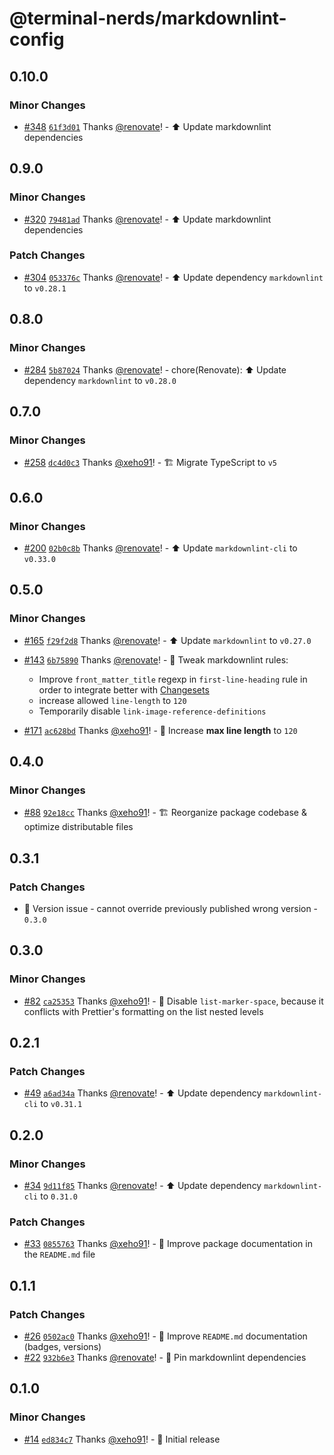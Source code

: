 # @terminal-nerds/markdownlint-config<!-- markdownlint-disable line-length list-marker-space no-duplicate-header ul-style -->

## 0.10.0

### Minor Changes

-   [#348](https://github.com/terminal-nerds/configs/pull/348) [`61f3d01`](https://github.com/terminal-nerds/configs/commit/61f3d019cebfa1daf174b272afa637d3d03300e2) Thanks [@renovate](https://github.com/apps/renovate)! - ⬆️ Update markdownlint dependencies

## 0.9.0

### Minor Changes

-   [#320](https://github.com/terminal-nerds/configs/pull/320) [`79481ad`](https://github.com/terminal-nerds/configs/commit/79481ada1d61af8566c55756be40da51bb139731) Thanks [@renovate](https://github.com/apps/renovate)! - ⬆️ Update markdownlint dependencies

### Patch Changes

-   [#304](https://github.com/terminal-nerds/configs/pull/304) [`053376c`](https://github.com/terminal-nerds/configs/commit/053376cf10fe82858960877deac63d91f12e59e1) Thanks [@renovate](https://github.com/apps/renovate)! - ⬆️ Update dependency `markdownlint` to `v0.28.1`

## 0.8.0

### Minor Changes

-   [#284](https://github.com/terminal-nerds/configs/pull/284) [`5b87024`](https://github.com/terminal-nerds/configs/commit/5b87024b0e849fb088b86acc356d8d842d167cc7) Thanks [@renovate](https://github.com/apps/renovate)! - chore(Renovate): ⬆️ Update dependency `markdownlint` to `v0.28.0`

## 0.7.0

### Minor Changes

-   [#258](https://github.com/terminal-nerds/configs/pull/258) [`dc4d0c3`](https://github.com/terminal-nerds/configs/commit/dc4d0c33897508fe665e099c1ab939484bb5dd85) Thanks [@xeho91](https://github.com/xeho91)! - 🏗 Migrate TypeScript to `v5`

## 0.6.0

### Minor Changes

-   [#200](https://github.com/terminal-nerds/configs/pull/200) [`02b0c8b`](https://github.com/terminal-nerds/configs/commit/02b0c8b11a784cc6a4a156e539a369973fb526ca) Thanks [@renovate](https://github.com/apps/renovate)! - ⬆️ Update `markdownlint-cli` to `v0.33.0`

## 0.5.0

### Minor Changes

-   [#165](https://github.com/terminal-nerds/configs/pull/165) [`f29f2d8`](https://github.com/terminal-nerds/configs/commit/f29f2d8b43056e0b05a3f1a5bf1d2e9d42020955) Thanks [@renovate](https://github.com/apps/renovate)! - ⬆️ Update `markdownlint` to `v0.27.0`

-   [#143](https://github.com/terminal-nerds/configs/pull/143) [`6b75890`](https://github.com/terminal-nerds/configs/commit/6b758907b66252aa830127a48839d4eea96d0df6) Thanks [@renovate](https://github.com/apps/renovate)! - 🔧 Tweak markdownlint rules:

    -   Improve `front_matter_title` regexp in `first-line-heading` rule in order to integrate better with [Changesets](https://github.com/changesets/changesets)
    -   increase allowed `line-length` to `120`
    -   Temporarily disable `link-image-reference-definitions`

-   [#171](https://github.com/terminal-nerds/configs/pull/171) [`ac628bd`](https://github.com/terminal-nerds/configs/commit/ac628bdfa99c1775f5d7667a5bd01c44fd40a6ce) Thanks [@xeho91](https://github.com/xeho91)! - 🔧 Increase **max line length** to `120`

## 0.4.0

### Minor Changes

-   [#88](https://github.com/terminal-nerds/configs/pull/88) [`92e18cc`](https://github.com/terminal-nerds/configs/commit/92e18cc957dc6ea37011e4ee72afc67c8eda905b) Thanks [@xeho91](https://github.com/xeho91)! - 🏗️ Reorganize package codebase & optimize distributable files

## 0.3.1

### Patch Changes

-   🐛 Version issue - cannot override previously published wrong version - `0.3.0`

## 0.3.0

### Minor Changes

-   [#82](https://github.com/terminal-nerds/configs/pull/82) [`ca25353`](https://github.com/terminal-nerds/configs/commit/ca253536ce443c3b302ebcae30e8ca81cdcaaa3d) Thanks [@xeho91](https://github.com/xeho91)! - 🔧 Disable `list-marker-space`, because it conflicts with Prettier's formatting on the list nested levels

## 0.2.1

### Patch Changes

-   [#49](https://github.com/terminal-nerds/configs/pull/49) [`a6ad34a`](https://github.com/terminal-nerds/configs/commit/a6ad34a09eb26b131ffdf38e28ef9a587ba213a5) Thanks [@renovate](https://github.com/apps/renovate)! - ⬆️ Update dependency `markdownlint-cli` to `v0.31.1`

## 0.2.0

### Minor Changes

-   [#34](https://github.com/terminal-nerds/configs/pull/34) [`9d11f85`](https://github.com/terminal-nerds/configs/commit/9d11f85821b112bd4415f4300f0b30960c82dec7) Thanks [@renovate](https://github.com/apps/renovate)! - ⬆️ Update dependency `markdownlint-cli` to `0.31.0`

### Patch Changes

-   [#33](https://github.com/terminal-nerds/configs/pull/33) [`0855763`](https://github.com/terminal-nerds/configs/commit/08557638bfea49d310a7cb42cb9e9a842911af08) Thanks [@xeho91](https://github.com/xeho91)! - 📝 Improve package documentation in the `README.md` file

## 0.1.1

### Patch Changes

-   [#26](https://github.com/terminal-nerds/configs/pull/26) [`0502ac0`](https://github.com/terminal-nerds/configs/commit/0502ac043987b63825a034a968d060160354a585) Thanks [@xeho91](https://github.com/xeho91)! - 📝 Improve `README.md` documentation (badges, versions)
-   [#22](https://github.com/terminal-nerds/configs/pull/22) [`932b6e3`](https://github.com/terminal-nerds/configs/commit/932b6e3aa1036453eddca88534c1c78c711fef8f) Thanks [@renovate](https://github.com/apps/renovate)! - 📌 Pin markdownlint dependencies

## 0.1.0

### Minor Changes

-   [#14](https://github.com/terminal-nerds/configs/pull/14) [`ed834c7`](https://github.com/terminal-nerds/configs/commit/ed834c7d5345391d669ed767151671153c65967d) Thanks [@xeho91](https://github.com/xeho91)! - 🎉 Initial release
